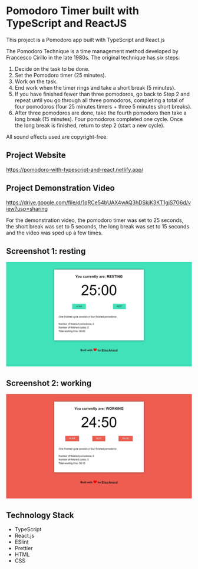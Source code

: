 # Pomodoro Timer built with TypeScript and ReactJS

This project is a Pomodoro app built with TypeScript and React.js

The Pomodoro Technique is a time management method developed by Francesco Cirillo in the late 1980s. The original technique has six steps:
1. Decide on the task to be done.
2. Set the Pomodoro timer (25 minutes).
3. Work on the task.
4. End work when the timer rings and take a short break (5 minutes).
5. If you have finished fewer than three pomodoros, go back to Step 2 and repeat until you go through all three pomodoros, completing a total of four pomodoros (four 25 minutes timers + three 5 minutes short breaks).
6. After three pomodoros are done, take the fourth pomodoro then take a long break (15 minutes). Four pomodoros completed one cycle. Once the long break is finished, return to step 2 (start a new cycle).

All sound effects used are copyright-free.

## Project Website

https://pomodoro-with-typescript-and-react.netlify.app/

## Project Demonstration Video

https://drive.google.com/file/d/1qRCe54bUAX4wAQ3hDSkjK3KT1gjS7G6d/view?usp=sharing

For the demonstration video, the pomodoro timer was set to 25 seconds, the short break was set to 5 seconds, the long break was set to 15 seconds and the video was sped up a few times.

## Screenshot 1: resting

![Screenshot](/public/Screenshot_1.jpg)

## Screenshot 2: working

![Screenshot](/public/Screenshot_2.jpg)

## Technology Stack

+ TypeScript
+ React.js
+ ESlint
+ Prettier
+ HTML
+ CSS
